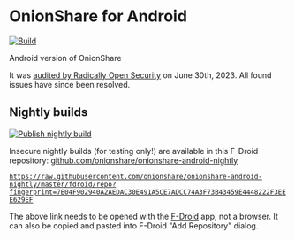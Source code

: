 # OnionShare for Android

[![Build](https://github.com/onionshare/onionshare-android/actions/workflows/build.yml/badge.svg)](https://github.com/onionshare/onionshare-android/actions/workflows/build.yml)

Android version of OnionShare

It
was [audited by Radically Open Security](https://github.com/onionshare/onionshare-android/blob/main/docs/report_onionshare-android.pdf)
on June 30th, 2023.
All found issues have since been resolved.

## Nightly builds

[![Publish nightly build](https://github.com/onionshare/onionshare-android/actions/workflows/nightly.yml/badge.svg)](https://github.com/onionshare/onionshare-android/actions/workflows/nightly.yml)

Insecure nightly builds (for testing only!) are available in this F-Droid
repository: [github.com/onionshare/onionshare-android-nightly](https://github.com/onionshare/onionshare-android-nightly/raw/master/fdroid/repo?fingerprint=7E04F902940A2AEDAC30E491A5CE7ADCC74A3F73B43459E4448222F3EEE629EF)

[`https://raw.githubusercontent.com/onionshare/onionshare-android-nightly/master/fdroid/repo?fingerprint=7E04F902940A2AEDAC30E491A5CE7ADCC74A3F73B43459E4448222F3EEE629EF`](https://raw.githubusercontent.com/onionshare/onionshare-android-nightly/master/fdroid/repo?fingerprint=7E04F902940A2AEDAC30E491A5CE7ADCC74A3F73B43459E4448222F3EEE629EF)

The above link needs to be opened with the [F-Droid](https://f-droid.org/) app, not a browser.
It can also be copied and pasted into F-Droid "Add Repository" dialog.
